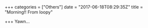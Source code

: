+++
categories = ["Others"]
date = "2017-06-18T08:29:35Z"
title = "Morning!! From loopy"

+++
Yawn...

